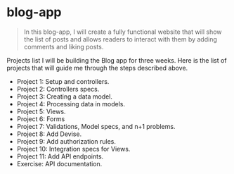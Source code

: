# blog-app
> In this blog-app, I will create a fully functional website that will show the list of posts and allows readers to interact with them by adding comments and liking posts.

Projects list
I will be building the Blog app for three weeks. Here is the list of projects that will guide me through the steps described above. 
- Project 1: Setup and controllers.
- Project 2: Controllers specs.
- Project 3: Creating a data model.
- Project 4: Processing data in models.
- Project 5: Views.
- Project 6: Forms
- Project 7: Validations, Model specs, and n+1 problems.
- Project 8: Add Devise.
- Project 9: Add authorization rules.
- Project 10: Integration specs for Views.
- Project 11: Add API endpoints.
- Exercise: API documentation.